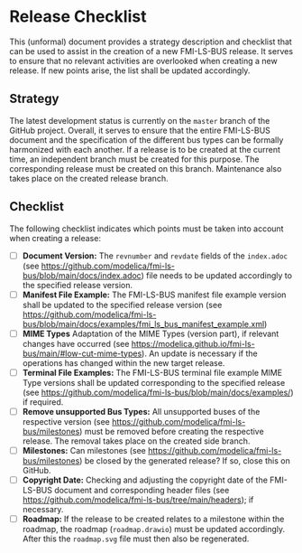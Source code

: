 # Release Checklist
This (unformal) document provides a strategy description and checklist that can be used to assist in the creation of a new FMI-LS-BUS release.
It serves to ensure that no relevant activities are overlooked when creating a new release.
If new points arise, the list shall be updated accordingly.

## Strategy
The latest development status is currently on the `master` branch of the GitHub project.
Overall, it serves to ensure that the entire FMI-LS-BUS document and the specification of the different bus types can be formally harmonized with each another.
If a release is to be created at the current time, an independent branch must be created for this purpose.
The corresponding release must be created on this branch.
Maintenance also takes place on the created release branch.

## Checklist
The following checklist indicates which points must be taken into account when creating a release:

* [ ] **Document Version:** The `revnumber` and `revdate` fields of the `index.adoc` (see https://github.com/modelica/fmi-ls-bus/blob/main/docs/index.adoc) file needs to be updated accordingly to the specified release version. 
* [ ] **Manifest File Example:** The FMI-LS-BUS manifest file example version shall be updated to the specified release version (see https://github.com/modelica/fmi-ls-bus/blob/main/docs/examples/fmi_ls_bus_manifest_example.xml)
* [ ] **MIME Types** Adaptation of the MIME Types (version part), if relevant changes have occurred (see https://modelica.github.io/fmi-ls-bus/main/#low-cut-mime-types).
An update is necessary if the operations has changed within the new target release.
* [ ] **Terminal File Examples:** The FMI-LS-BUS terminal file example MIME Type versions shall be updated corresponding to the specified release (see https://github.com/modelica/fmi-ls-bus/blob/main/docs/examples/) if required.
* [ ] **Remove unsupported Bus Types:** All unsupported buses of the respective version (see https://github.com/modelica/fmi-ls-bus/milestones) must be removed before creating the respective release.
The removal takes place on the created side branch.
* [ ] **Milestones:** Can milestones (see https://github.com/modelica/fmi-ls-bus/milestones) be closed by the generated release? If so, close this on GitHub.
* [ ] **Copyright Date:** Checking and adjusting the copyright date of the FMI-LS-BUS document and corresponding header files (see https://github.com/modelica/fmi-ls-bus/tree/main/headers); if necessary.
* [ ] **Roadmap:** If the release to be created relates to a milestone within the roadmap, the roadmap (`roadmap.drawio`) must be updated accordingly.
After this the `roadmap.svg` file must then also be regenerated.